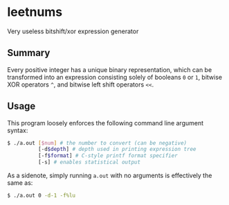 # leetnums
Very useless bitshift/xor expression generator

## Summary
Every positive integer has a unique binary representation, which can be transformed into an expression consisting solely of booleans `0` or `1`, bitwise XOR operators `^`, and bitwise left shift operators `<<`.

## Usage
This program loosely enforces the following command line argument syntax:
```sh
$ ./a.out [$num] # the number to convert (can be negative)
          [-d$depth] # depth used in printing expression tree
          [-f$format] # C-style printf format specifier
          [-s] # enables statistical output
```

As a sidenote, simply running `a.out` with no arguments is effectively the same as:
```sh
$ ./a.out 0 -d-1 -f%lu
```
